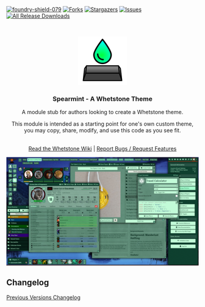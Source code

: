 
[![foundry-shield-079]][foundry-url]
[![Forks][forks-shield]][forks-url]
[![Stargazers][stars-shield]][stars-url]
[![Issues][issues-shield]][issues-url]
[![All Release Downloads](https://img.shields.io/github/downloads/MajorVictory/Whetstone-Spearmint/total.svg)]()

<br />
<p align="center">
  <a href="https://github.com/MajorVictory/Whetstone">
    <img src="images/thumb.png" alt="Logo" width="128" height="128">
  </a>
  <h3 align="center">Spearmint - A Whetstone Theme</h3>
  <p align="center">
    A module stub for authors looking to create a Whetstone theme.
  </p>
  <p align="center">
    This module is intended as a starting point for one's own custom theme, you may copy, share, modify, and use this code as you see fit.
  </p>
  <p align="center">
    <br />
    <a href="https://github.com/MajorVictory/Whetstone/wiki/Whetstone:-FoundryVTT-Theme-Manager">Read the Whetstone Wiki</a> | <a href="https://github.com/MajorVictory/Whetstone-Spearmint/issues">Report Bugs / Request Features</a>
  </p>
</p>

![](images/preview.jpg)

## Changelog

[Previous Versions Changelog](CHANGELOG.md)

[foundry-shield-079]: https://img.shields.io/badge/Foundry-v0.7.9-informational
[foundry-url]: https://foundryvtt.com/
[forks-shield]: https://img.shields.io/github/forks/MajorVictory/Whetstone-Spearmint.svg?style=flat-square
[forks-url]: https://github.com/MajorVictory/Whetstone-Spearmint/network/members
[stars-shield]: https://img.shields.io/github/stars/MajorVictory/Whetstone-Spearmint.svg?style=flat-square
[stars-url]: https://github.com/MajorVictory/Whetstone-Spearmint/stargazers
[issues-shield]: https://img.shields.io/github/issues/MajorVictory/Whetstone-Spearmint.svg?style=flat-square
[issues-url]: https://github.com/MajorVictory/Whetstone-Spearmint/issues
